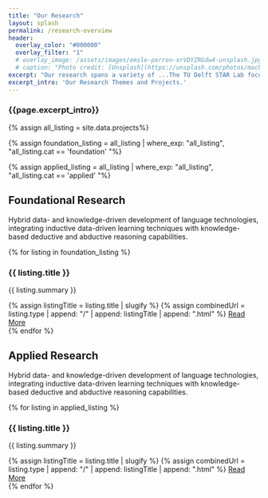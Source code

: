 ```yaml
---
title: "Our Research"
layout: splash
permalink: /research-overview
header:
  overlay_color: "#000000"
  overlay_filter: "1"
  # overlay_image: /assets/images/emile-perron-xrVDYZRGdw4-unsplash.jpg
  # caption: "Photo credit: [Unsplash](https://unsplash.com/photos/macbook-pro-showing-programming-language-xrVDYZRGdw4)"
excerpt: "Our research spans a variety of ...The TU Delft STAR Lab focuses on individuals and groups who face many options or complicated implications. We research how bringing together data and models, peoples' preferences, and AI reasoning can facilitate outcomes better for society. We make impact through partnering with companies, universities, municipalities, and government departments."
excerpt_intro: 'Our Research Themes and Projects.'
---
```

<h3 class="text-center">{{page.excerpt_intro}}</h3>


<!-- <div class="text-cards">
{% assign projects = site.data.projects | where_exp: "projects", "research.highlight != 0"%}
  {% for project in projects limit: 3%}
   <div class="text-card">
      <h3>{{ project.title }}</h3>
      <p>{{ project.excerpt }}</p>
      <a href="{{ project.url }}" class="read-more">Read More</a>
    </div>
{% endfor %}
</div> -->

{% assign all_listing = site.data.projects%}

{% assign foundation_listing = all_listing | where_exp: "all_listing", "all_listing.cat == 'foundation' "%}

{% assign applied_listing = all_listing | where_exp: "all_listing", "all_listing.cat == 'applied' "%}

<div class="main-sections">
  
  <div class="vertical-section">
    <h2>Foundational Research</h2>
    <p class="text-center">Hybrid data- and knowledge-driven development of language technologies, integrating inductive data-driven learning techniques with knowledge-based deductive and abductive reasoning capabilities.</p>
    <div class="text-cards-vertical">
      {% for listing in foundation_listing %}
      <div class="text-card-vertical">
        <h3>{{ listing.title }}</h3>
        <p>{{ listing.summary }}</p>
        {% assign listingTitle = listing.title | slugify %}
        {% assign combinedUrl = listing.type | append: "/" | append: listingTitle | append: ".html" %}
      <a href="{{ combinedUrl | relative_url }}" class="read-more">Read More</a>
      </div>
      {% endfor %}
    </div>
  </div>

  <div class="vertical-section">
    <h2>Applied Research</h2>
    <p class="text-center">Hybrid data- and knowledge-driven development of language technologies, integrating inductive data-driven learning techniques with knowledge-based deductive and abductive reasoning capabilities.</p>
    <div class="text-cards-vertical">
    {% for listing in applied_listing %}
      <div class="text-card-vertical">
        <h3>{{ listing.title }}</h3>
        <p>{{ listing.summary }}</p>
         {% assign listingTitle = listing.title | slugify %}
          {% assign combinedUrl = listing.type | append: "/" | append: listingTitle | append: ".html" %}
          <a href="{{ combinedUrl | relative_url }}" class="read-more">Read More</a>
      </div>
      {% endfor %}
    </div>
</div>

